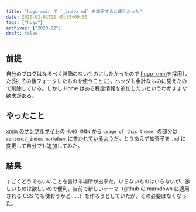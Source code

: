 ```yaml
---
title: "hugo-xmin で `_index.md` を設定すると便利だった"
date: 2020-02-02T22:45:35+09:00
tags: ["hugo"]
archives: ["2020-02"]
draft: false
---
```


## 前提
自分のブログはなるべく装飾のないものにしたかったので [hugo-xmin](https://github.com/yihui/hugo-xmin)を採用した(注: その後フォークしたものを使うことに)。ヘッダも余計なものに見えたので削除している。しかし Home はある程度情報を追加したいというわがままな欲求がある。

## やったこと
[xmin のサンプルサイト](https://xmin.yihui.org/)の `HUGO XMIN` から `usage of this theme.` の部分は `content/_index.markdown` に[書かれているようだ](exampleSite/content/_index.markdown)。とりあえず拡張子を `.md` に変更して自分でも追加してみた。

## 結果
すごくどうでもいいことを書ける場所が出来た。いらないものはいらないが、欲しいものは欲しいので便利。自前で新しいテーマ（github の markdown に適用される CSS でも使おうかと……）を作ろうとしていたが、その必要はなくなった。

